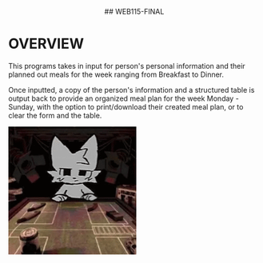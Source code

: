 <p align="center">
## WEB115-FINAL
</p>

# OVERVIEW
This programs takes in input for person's personal information and their planned out meals for the week ranging from Breakfast to Dinner.

Once inputted, a copy of the person's information and a structured table is output back to provide an organized meal plan for the week Monday - Sunday, with the option to print/download their created meal plan, or to clear the form and the table.

![hi](furry-boykisser.gif)
